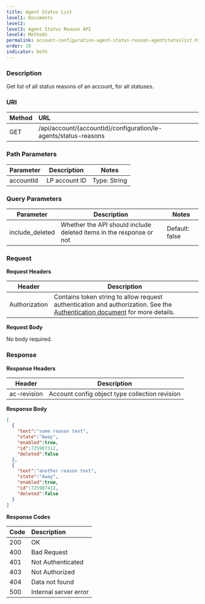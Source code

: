 ```yaml
---
title: Agent Status List
level1: Documents
level2:
level3: Agent Status Reason API
level4: Methods
permalink: account-configuration-agent-status-reason-agentstatuslist.html
order: 10
indicator: both
---
```


### Description

Get list of all status reasons of an account, for all statuses.

### URI

| Method | URL |
| :-------- | :------ |
| GET | /api/account/{accountId}/configuration/le-agents/status-reasons |

### Path Parameters

|Parameter | Description | Notes|
|--- | --- | ---|
|accountId | LP account ID | Type: String |

### Query Parameters

|Parameter | Description | Notes|
|--- | --- | ---|
|include_deleted | Whether the API should include deleted items in the response or not | Default: false|

### Request

**Request Headers**

| Header | Description |
| --- | --- |
|Authorization |Contains token string to allow request authentication and authorization. See the [Authentication document](https://developers.liveperson.com/guides-authentication-introduction.html) for more details. |

**Request Body**

No body required.

### Response

**Response Headers**

|Header | Description|
|--- | ---|
|ac-revision | Account config object type collection revision|

**Response Body**

```json
[
  {
    "text":"some reason text",
    "state":"Away",
    "enabled":true,
    "id":725987312,
    "deleted":false
  },
  {
    "text":"another reason text",
    "state":"Away",
    "enabled":true,
    "id":725987412,
    "deleted":false
  }
]

```

**Response Codes**

|Code | Description |
|:----|:----|
|200 |OK|
|400 |Bad Request|
|401 |Not Authenticated|
|403 |Not Authorized|
|404 |Data not found|
|500 |Internal server error|

